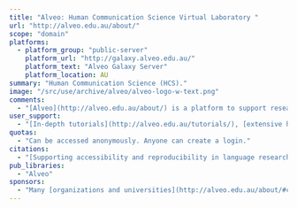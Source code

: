 ```yaml
---
title: "Alveo: Human Communication Science Virtual Laboratory "
url: "http://alveo.edu.au/about/"
scope: "domain"
platforms:
  - platform_group: "public-server"
    platform_url: "http://galaxy.alveo.edu.au/"
    platform_text: "Alveo Galaxy Server"
    platform_location: AU
summary: "Human Communication Science (HCS)."
image: "/src/use/archive/alveo/alveo-logo-w-text.png"
comments:
  - "[Alveo](http://alveo.edu.au/about/) is a platform to support research in Human Communication.  The Alveo repository holds large collections of speech, video and text data and provides an API for use by research tools.  Our Galaxy server implements a number of research tools for working with speech and text data and we are exploring how best to adapt tools to this environment.  Current tools allow data to be pulled from the Alveo repository and processed with various text and speech processing methods."
user_support:
  - "[In-depth tutorials](http://alveo.edu.au/tutorials/), [extensive help pages](http://alveo.edu.au/help/) and an [Alveo support forum and FAQ](https://support.alveo.edu.au/support/home) are available."
quotas:
  - "Can be accessed anonymously. Anyone can create a login."
citations:
  - "[Supporting accessibility and reproducibility in language research in the Alveo virtual laboratory](https://doi.org/10.1016/j.csl.2017.01.003), Steve Cassidy, Dominique Estival, *Computer Speech & Language*, Volume 45, September 2017, Pages 375-391"
pub_libraries:
  - "Alveo"
sponsors:
  - "Many [organizations and universities](http://alveo.edu.au/about/#colophon) across Australia."
---
```

